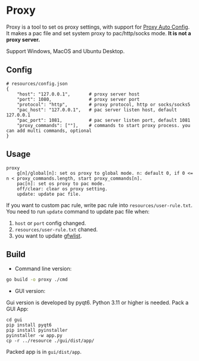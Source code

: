 
# Proxy

Proxy is a tool to set os proxy settings, with support for [Proxy Auto Config](https://en.wikipedia.org/wiki/Proxy_auto-config).
It makes a pac file and set system proxy to pac/http/socks mode. **It is not a proxy server.**

Support Windows, MacOS and Ubuntu Desktop.

## Config

```
# resources/config.json
{
    "host": "127.0.0.1",       # proxy server host
    "port": 1080,              # proxy server port
    "protocol": "http",        # proxy protocol, http or socks/socks5
    "pac_host": "127.0.0.1",   # pac server listen host, default 127.0.0.1
    "pac_port": 1081,          # pac server listen port, default 1081
    "proxy_commands": [""],    # commands to start proxy process. you can add multi commands, optional
}
```

## Usage

```
proxy
    g[n]/global[n]: set os proxy to global mode. n: default 0, if 0 <= n < proxy_commands.length, start proxy_commands[n].
    pac[n]: set os proxy to pac mode.
    off/clear: clear os proxy setting.
    update: update pac file.
```

If you want to custom pac rule, write pac rule into `resources/user-rule.txt`.  
You need to run `update` command to update pac file when:
1. `host` or `port` config changed.
2. `resources/user-rule.txt` chaned.
3. you want to update [gfwlist](https://github.com/gfwlist/gfwlist).

## Build

- Command line version:
```bash
go build -o proxy ./cmd
```

- GUI version:

Gui version is developed by pyqt6. Python 3.11 or higher is needed.
Pack a GUI App:
```
cd gui
pip install pyqt6
pip install pyinstaller
pyinstaller -w app.py
cp -r ../resource ./gui/dist/app/
```
Packed app is in `gui/dist/app`.